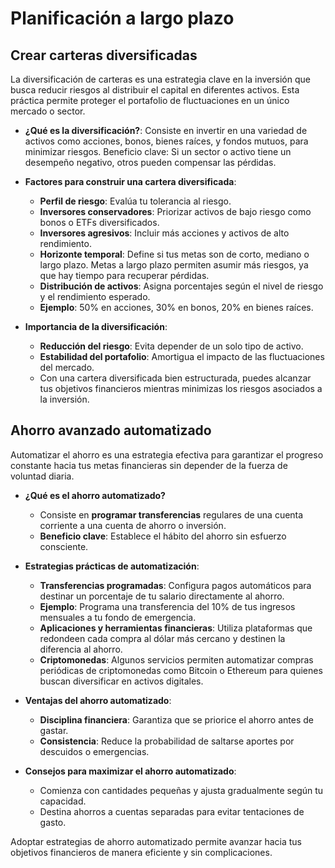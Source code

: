 # Planificación a largo plazo
## Crear carteras diversificadas
La diversificación de carteras es una estrategia clave en la inversión que busca reducir riesgos al distribuir el capital en diferentes activos. Esta práctica permite proteger el portafolio de fluctuaciones en un único mercado o sector.

- **¿Qué es la diversificación?**: Consiste en invertir en una variedad de activos como acciones, bonos, bienes raíces, y fondos mutuos, para minimizar riesgos. Beneficio clave: Si un sector o activo tiene un desempeño negativo, otros pueden compensar las pérdidas.

- **Factores para construir una cartera diversificada**:
    - **Perfil de riesgo**: Evalúa tu tolerancia al riesgo. 
    - **Inversores conservadores**: Priorizar activos de bajo riesgo como bonos o ETFs diversificados. 
    - **Inversores agresivos**: Incluir más acciones y activos de alto rendimiento. 
    - **Horizonte temporal**: Define si tus metas son de corto, mediano o largo plazo. Metas a largo plazo permiten asumir más riesgos, ya que hay tiempo para recuperar pérdidas. 
    - **Distribución de activos**: Asigna porcentajes según el nivel de riesgo y el rendimiento esperado. 
    - **Ejemplo**: 50% en acciones, 30% en bonos, 20% en bienes raíces.

- **Importancia de la diversificación**:
    - **Reducción del riesgo**: Evita depender de un solo tipo de activo. 
    - **Estabilidad del portafolio**: Amortigua el impacto de las fluctuaciones del mercado. 
    - Con una cartera diversificada bien estructurada, puedes alcanzar tus objetivos financieros mientras minimizas los riesgos asociados a la inversión.

## Ahorro avanzado automatizado
Automatizar el ahorro es una estrategia efectiva para garantizar el progreso constante hacia tus metas financieras sin depender de la fuerza de voluntad diaria.
- **¿Qué es el ahorro automatizado?**
    - Consiste en **programar transferencias** regulares de una cuenta corriente a una cuenta de ahorro o inversión.
    - **Beneficio clave**: Establece el hábito del ahorro sin esfuerzo consciente.

- **Estrategias prácticas de automatización**:
    - **Transferencias programadas**: Configura pagos automáticos para destinar un porcentaje de tu salario directamente al ahorro.
    - **Ejemplo**: Programa una transferencia del 10% de tus ingresos mensuales a tu fondo de emergencia.
    - **Aplicaciones y herramientas financieras**: Utiliza plataformas que redondeen cada compra al dólar más cercano y destinen la diferencia al ahorro.
    - **Criptomonedas**: Algunos servicios permiten automatizar compras periódicas de criptomonedas como Bitcoin o Ethereum para quienes buscan diversificar en activos digitales.

- **Ventajas del ahorro automatizado**:
    - **Disciplina financiera**: Garantiza que se priorice el ahorro antes de gastar.
    - **Consistencia**: Reduce la probabilidad de saltarse aportes por descuidos o emergencias.

- **Consejos para maximizar el ahorro automatizado**:
    - Comienza con cantidades pequeñas y ajusta gradualmente según tu capacidad.
    - Destina ahorros a cuentas separadas para evitar tentaciones de gasto.

Adoptar estrategias de ahorro automatizado permite avanzar hacia tus objetivos financieros de manera eficiente y sin complicaciones.